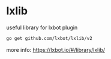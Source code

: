 # lxlib

useful library for lxbot plugin

```sh
go get github.com/lxbot/lxlib/v2
```

more info: https://lxbot.io/#/library/lxlib/
